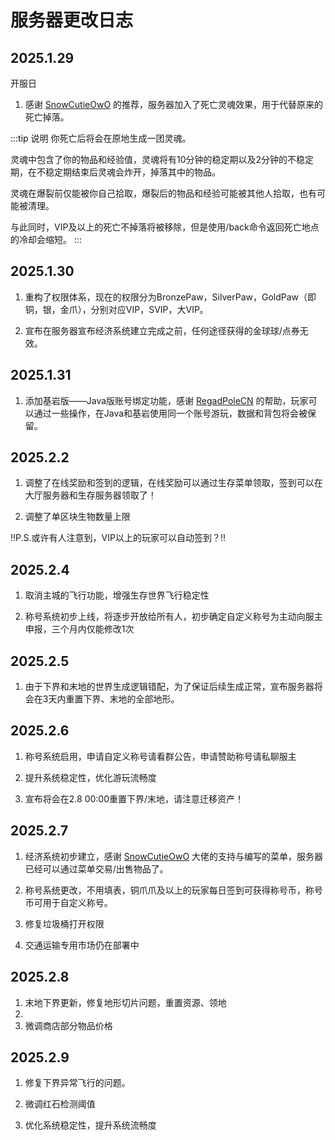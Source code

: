 # 服务器更改日志

## 2025.1.29
开服日
1. 感谢 [SnowCutieOwO](https://github.com/SnowCutieOwO) 的推荐，服务器加入了死亡灵魂效果，用于代替原来的死亡掉落。

:::tip 说明
你死亡后将会在原地生成一团灵魂。

灵魂中包含了你的物品和经验值，灵魂将有10分钟的稳定期以及2分钟的不稳定期，在不稳定期结束后灵魂会炸开，掉落其中的物品。

灵魂在爆裂前仅能被你自己拾取，爆裂后的物品和经验可能被其他人拾取，也有可能被清理。

与此同时，VIP及以上的死亡不掉落将被移除，但是使用/back命令返回死亡地点的冷却会缩短。
:::

## 2025.1.30
1. 重构了权限体系，现在的权限分为BronzePaw，SilverPaw，GoldPaw（即铜，银，金爪），分别对应VIP，SVIP，大VIP。

2. 宣布在服务器宣布经济系统建立完成之前，任何途径获得的金球球/点券无效。

## 2025.1.31
1. 添加基岩版——Java版账号绑定功能，感谢 [RegadPoleCN](https://github.com/RegadPoleCN) 的帮助，玩家可以通过一些操作，在Java和基岩使用同一个账号游玩，数据和背包将会被保留。

## 2025.2.2
1. 调整了在线奖励和签到的逻辑，在线奖励可以通过生存菜单领取，签到可以在大厅服务器和生存服务器领取了！

2. 调整了单区块生物数量上限

!!P.S.或许有人注意到，VIP以上的玩家可以自动签到？!!

## 2025.2.4
1. 取消主城的飞行功能，增强生存世界飞行稳定性

2. 称号系统初步上线，将逐步开放给所有人，初步确定自定义称号为主动向服主申报，三个月内仅能修改1次

## 2025.2.5
1. 由于下界和末地的世界生成逻辑错配，为了保证后续生成正常，宣布服务器将会在3天内重置下界、末地的全部地形。

## 2025.2.6
1. 称号系统启用，申请自定义称号请看群公告，申请赞助称号请私聊服主
   
2. 提升系统稳定性，优化游玩流畅度

3. 宣布将会在2.8 00:00重置下界/末地，请注意迁移资产！

## 2025.2.7
1. 经济系统初步建立，感谢 [SnowCutieOwO](https://github.com/SnowCutieOwO) 大佬的支持与编写的菜单，服务器已经可以通过菜单交易/出售物品了。
   
2. 称号系统更改，不用填表，铜爪爪及以上的玩家每日签到可获得称号币，称号币可用于自定义称号。
   
3. 修复垃圾桶打开权限

4. 交通运输专用市场仍在部署中

## 2025.2.8
1. 末地下界更新，修复地形切片问题，重置资源、领地
2. 
3. 微调商店部分物品价格

## 2025.2.9
1. 修复下界异常飞行的问题。
   
2. 微调红石检测阈值

3. 优化系统稳定性，提升系统流畅度
